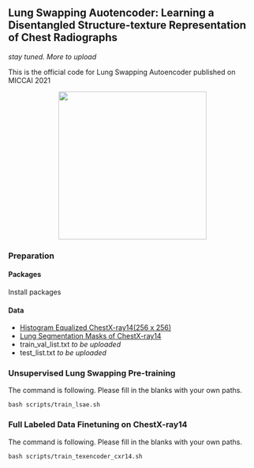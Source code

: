 ## Lung Swapping Auotencoder: Learning a Disentangled Structure-texture Representation of Chest Radiographs

*stay tuned. More to upload*

This is the official code for Lung Swapping Autoencoder published on MICCAI 2021

<p align="center">
  <img src="https://github.com/cvlab-stonybrook/LSAE/tree/main/assets/final_teaser.pdf" width="300">
</p>

### Preparation
#### Packages
Install packages
#### Data
- [Histogram Equalized ChestX-ray14(256 x 256)](https://drive.google.com/file/d/1Mf0XI33sdhtcuvBjohe1kTmlX67-uVvz/view?usp=sharing)
- [Lung Segmentation Masks of ChestX-ray14](https://drive.google.com/file/d/1a-oH7BLrCp4ZTPembtvr3_X3ory2tH47/view?usp=sharing)
- train_val_list.txt *to be uploaded*
- test_list.txt *to be uploaded*

### Unsupervised Lung Swapping Pre-training
The command is following. Please fill in the blanks with your own paths.
```
bash scripts/train_lsae.sh
```

### Full Labeled Data Finetuning on ChestX-ray14
The command is following. Please fill in the blanks with your own paths.

```
bash scripts/train_texencoder_cxr14.sh
```